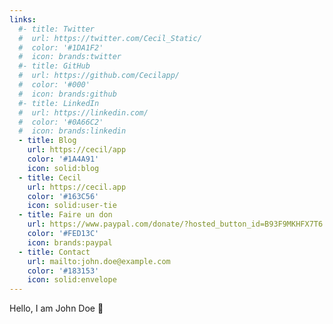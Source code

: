 ```yaml
---
links:
  #- title: Twitter
  #  url: https://twitter.com/Cecil_Static/
  #  color: '#1DA1F2'
  #  icon: brands:twitter
  #- title: GitHub
  #  url: https://github.com/Cecilapp/
  #  color: '#000'
  #  icon: brands:github
  #- title: LinkedIn
  #  url: https://linkedin.com/
  #  color: '#0A66C2'
  #  icon: brands:linkedin
  - title: Blog
    url: https://cecil/app
    color: '#1A4A91'
    icon: solid:blog
  - title: Cecil
    url: https://cecil.app
    color: '#163C56'
    icon: solid:user-tie
  - title: Faire un don
    url: https://www.paypal.com/donate/?hosted_button_id=B93F9MKHFX7T6
    color: '#FED13C'
    icon: brands:paypal
  - title: Contact
    url: mailto:john.doe@example.com
    color: '#183153'
    icon: solid:envelope
---
```

Hello, I am John Doe 👋
